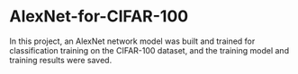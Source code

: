 # AlexNet-for-CIFAR-100
In this project, an AlexNet network model was built and trained for classification training on the CIFAR-100 dataset, and the training model and training results were saved.
